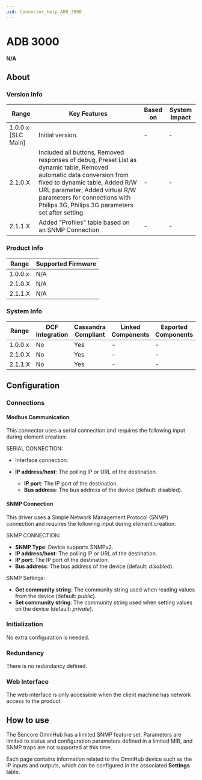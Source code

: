 ```yaml
---
uid: Connector_help_ADB_3000
---
```


# ADB 3000

**N/A**

## About

### Version Info

| **Range**            | **Key Features**                                                                                                                                                                                                                                                              | **Based on** | **System Impact** |
|----------------------|-------------------------------------------------------------------------------------------------------------------------------------------------------------------------------------------------------------------------------------------------------------------------------|--------------|-------------------|
| 1.0.0.x \[SLC Main\] | Initial version.                                                                                                                                                                                                                                                              | \-           | \-                |
| 2.1.0.X              | Included all buttons, Removed responses of debug, Preset List as dynamic table, Removed automatic data conversion from fixed to dynamic table, Added R/W URL parameter, Added virtual R/W parameters for connections with Philips 3G, Philips 3G parameters set after setting | \-           | \-                |
| 2.1.1.X              | Added "Profiles" table based on an SNMP Connection                                                                                                                                                                                                                            | \-           | \-                |

### Product Info

| **Range** | **Supported Firmware** |
|-----------|------------------------|
| 1.0.0.x   | N/A                    |
| 2.1.0.X   | N/A                    |
| 2.1.1.X   | N/A                    |

### System Info

| **Range** | **DCF Integration** | **Cassandra Compliant** | **Linked Components** | **Exported Components** |
|-----------|---------------------|-------------------------|-----------------------|-------------------------|
| 1.0.0.x   | No                  | Yes                     | \-                    | \-                      |
| 2.1.0.X   | No                  | Yes                     | \-                    | \-                      |
| 2.1.1.X   | No                  | Yes                     | \-                    | \-                      |

## Configuration

### Connections

#### Modbus Communication

This connector uses a serial connection and requires the following input during element creation:

SERIAL CONNECTION:

- Interface connection:

- **IP address/host**: The polling IP or URL of the destination.
  - **IP port**: The IP port of the destination.
  - **Bus address**: The bus address of the device (default: disabled).

#### SNMP Connection

This driver uses a Simple Network Management Protocol (SNMP) connection and requires the following input during element creation:

SNMP CONNECTION:

- **SNMP Type**: Device supports SNMPv2.
- **IP address/host**: The polling IP or URL of the destination.
- **IP port**: The IP port of the destination.
- **Bus address**: The bus address of the device (default: *disabled*).

SNMP Settings:

- **Get community string**: The community string used when reading values from the device (default: *public*).
- **Set community string**: The community string used when setting values on the device (default: *private*).

### Initialization

No extra configuration is needed.

### Redundancy

There is no redundancy defined.

### Web Interface

The web interface is only accessible when the client machine has network access to the product.

## How to use

The Sencore OmniHub has a limited SNMP feature set. Parameters are limited to status and configuration parameters defined in a limited MIB, and SNMP traps are not supported at this time.

Each page contains information related to the OmniHub device such as the IP inputs and outputs, which can be configured in the associated **Settings** table.


